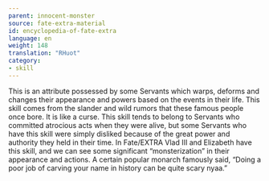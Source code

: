 ```yaml
---
parent: innocent-monster
source: fate-extra-material
id: encyclopedia-of-fate-extra
language: en
weight: 148
translation: "RHuot"
category:
- skill
---
```


This is an attribute possessed by some Servants which warps, deforms and changes their appearance and powers based on the events in their life.
This skill comes from the slander and wild rumors that these famous people once bore. It is like a curse.
This skill tends to belong to Servants who committed atrocious acts when they were alive, but some Servants who have this skill were simply disliked because of the great power and authority they held in their time.
In Fate/EXTRA Vlad III and Elizabeth have this skill, and we can see some significant “monsterization” in their appearance and actions.
A certain popular monarch famously said, “Doing a poor job of carving your name in history can be quite scary nyaa.”
